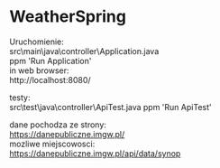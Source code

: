 # WeatherSpring
Uruchomienie:  
src\main\java\controller\Application.java  
ppm 'Run Application'  
in web browser:  
http://localhost:8080/

testy:  
src\test\java\controller\ApiTest.java 
ppm 'Run ApiTest' 

dane pochodza ze strony:  
 https://danepubliczne.imgw.pl/  
mozliwe miejscowosci:  
https://danepubliczne.imgw.pl/api/data/synop